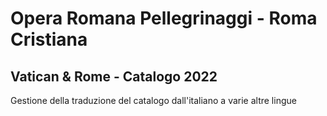 # Opera Romana Pellegrinaggi - Roma Cristiana

## Vatican & Rome - Catalogo 2022

Gestione della traduzione del catalogo dall'italiano a varie altre lingue
